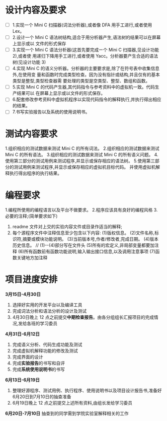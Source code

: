 # 设计内容及要求
- [ ] 1.实现一个 Mini C 扫描器(词法分析器),或者像 DFA 用手工进行,或者使用 Lex。
- [ ] 2.设计一个 Mini C 语法树结构,适合于用分析器产生,语法树的结果可以在屏幕上显示或以
文件的形式保存
- [ ] 3.实现一个 Mini C 语法分析器(这首先要完成ー个 Mini C 扫描器,见设计功能 2),或者使
用递归下降用手工进行,或者使用 Yacc。分析器要产生合适的语法树(见设计功能 3)
- [ ] 4.实现 Mini C 的语义分析器。分析器的主要要求是,除了在符号表中收集信息外,在使用变
量和函数时完成类型检查。因为没有指针或结构,并且仅有的基本类型是整型,类型检查器需
要处理的类型是空类型、整型、数组和函数。
- [ ] 5.实现 Mini C 的代码产生器,其代码指令与参考资料中的虚拟机一致。代码生产结果可以
在屏幕上显示或以文件的形式保存。
- [ ] 6.配套修改参考资料中虚拟机程序以实现代码指令的解释执行,并执行得出相应的结果。
- [ ] 7.书写实验报告以及系统的使用说明书。

# 测试内容要求
1.组织相应的测试数据来测试 Mini C 的所有词法。
2.组织相应的测试数据来测试 Mini C 的所有语法。
3.组织相应的测试数据来测试 Mini C 的所有语义问题。
4.使用第三部分的测试用例来测试程序,并显示或保存相应的语法树。
5.使用第三部分的测试用例来测试程序,并显示或保存相应的虚拟机目标代码。
并使用虚拟机解释执行得出程序的执行结果。

# 编程要求
1.编程所使用的编程语言以及平台不做要求。
2.程序应该具有良好的编程风格
3.必要的注释;(简单要求如下)
1) readme 文件对上交的实验内容文件或目录作适当的解释;
2) 每个源程序文件中注释信息至少包含以下内容:
(1)版权信息。
(2)文件名称,标识符,摘要或模块功能说明。
(3)当前版本号,作者/修改者,完成日期。
(4)版本历史信息。 // (1)--(4)部分写在文件头
(5)所有的宏定义,非局部变量都要加注释
(6)所有函数前有函数功能说明,输入输出接口信息,以及调用注意事项
(7)函数关键地方加注释

# 项目进度安排

 **3月15日-4月30日** 
1. 选择好实用的开发平台以及编译工具
2.  完成词法分析和语法分析的设计及测试
3.   4月30日晚上 12 点之前提交**中期检查报告**。由各分组组长汇报项目的完成情况,发给各班的学习委员

**4月31日-6月12日** 
 1. 完成语义分析、代码生成功能及测试
 2.  完成虚拟机解释功能的修改及测试
 3.  完成界面的设计
 4.  完成**实验报告**的书写和自评
 5.  完成**系统使用说明书**的书写 
   
 **6月13日-6月19日** 
1. 整理好源程序、测试用例、执行程序、使用说明书以及项目设计报告书,准备好6月20日到7月10日的抽查准备
2. 6月19日晚上 12 点之前提交上述所有资料,由组长发给学习委员
   
**6月20日-7月10日**
 抽查到的同学需到学院实验室解释相关的工作

